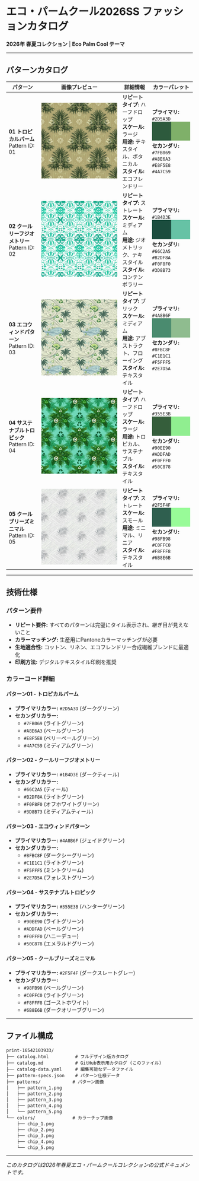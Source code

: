 # エコ・パームクール2026SS ファッションカタログ

**2026年 春夏コレクション** | **Eco Palm Cool テーマ**

---

## パターンカタログ

| パターン | 画像プレビュー | 詳細情報 | カラーパレット |
|---------|-------------|---------|--------------|
| **01 トロピカルパーム**<br/>Pattern ID: 01 | ![トロピカルパーム](./patterns/pattern_1.png) | **リピートタイプ:** ハーフドロップ<br/>**スケール:** ラージ<br/>**用途:** テキスタイル、ボタニカル<br/>**スタイル:** エコフレンドリー | **プライマリ:** `#2D5A3D` ![chip](./colors/chip_1.png)<br/>**セカンダリ:** `#7FB069` `#A8E6A3` `#E8F5E8` `#4A7C59` |
| **02 クールリーフジオメトリー**<br/>Pattern ID: 02 | ![クールリーフジオメトリー](./patterns/pattern_2.png) | **リピートタイプ:** ストレート<br/>**スケール:** ミディアム<br/>**用途:** ジオメトリック、テキスタイル<br/>**スタイル:** コンテンポラリー | **プライマリ:** `#1B4D3E` ![chip](./colors/chip_2.png)<br/>**セカンダリ:** `#66C2A5` `#B2DF8A` `#F0F8F0` `#3D8B73` |
| **03 エコウィンドパターン**<br/>Pattern ID: 03 | ![エコウィンドパターン](./patterns/pattern_3.png) | **リピートタイプ:** ブリック<br/>**スケール:** ミディアム<br/>**用途:** アブストラクト、フローイング<br/>**スタイル:** テキスタイル | **プライマリ:** `#4A8B6F` ![chip](./colors/chip_3.png)<br/>**セカンダリ:** `#8FBC8F` `#C1E1C1` `#F5FFF5` `#2E7D5A` |
| **04 サステナブルトロピック**<br/>Pattern ID: 04 | ![サステナブルトロピック](./patterns/pattern_4.png) | **リピートタイプ:** ハーフドロップ<br/>**スケール:** ラージ<br/>**用途:** トロピカル、サステナブル<br/>**スタイル:** テキスタイル | **プライマリ:** `#355E3B` ![chip](./colors/chip_4.png)<br/>**セカンダリ:** `#90EE90` `#ADDFAD` `#F0FFF0` `#50C878` |
| **05 クールブリーズミニマル**<br/>Pattern ID: 05 | ![クールブリーズミニマル](./patterns/pattern_5.png) | **リピートタイプ:** ストレート<br/>**スケール:** スモール<br/>**用途:** ミニマル、リニア<br/>**スタイル:** テキスタイル | **プライマリ:** `#2F5F4F` ![chip](./colors/chip_5.png)<br/>**セカンダリ:** `#98FB98` `#C0FFC0` `#F8FFF8` `#6B8E6B` |

---

## 技術仕様

### パターン要件
- **リピート要件:** すべてのパターンは完璧にタイル表示され、継ぎ目が見えないこと
- **カラーマッチング:** 生産用にPantoneカラーマッチングが必要
- **生地適合性:** コットン、リネン、エコフレンドリー合成繊維ブレンドに最適化
- **印刷方法:** デジタルテキスタイル印刷を推奨

### カラーコード詳細

#### パターン01 - トロピカルパーム
- **プライマリカラー:** `#2D5A3D` (ダークグリーン)
- **セカンダリカラー:** 
  - `#7FB069` (ライトグリーン)
  - `#A8E6A3` (ペールグリーン)  
  - `#E8F5E8` (ベリーペールグリーン)
  - `#4A7C59` (ミディアムグリーン)

#### パターン02 - クールリーフジオメトリー
- **プライマリカラー:** `#1B4D3E` (ダークティール)
- **セカンダリカラー:**
  - `#66C2A5` (ティール)
  - `#B2DF8A` (ライトグリーン)
  - `#F0F8F0` (オフホワイトグリーン)
  - `#3D8B73` (ミディアムティール)

#### パターン03 - エコウィンドパターン
- **プライマリカラー:** `#4A8B6F` (ジェイドグリーン)
- **セカンダリカラー:**
  - `#8FBC8F` (ダークシーグリーン)
  - `#C1E1C1` (ライトグリーン)
  - `#F5FFF5` (ミントクリーム)
  - `#2E7D5A` (フォレストグリーン)

#### パターン04 - サステナブルトロピック
- **プライマリカラー:** `#355E3B` (ハンターグリーン)
- **セカンダリカラー:**
  - `#90EE90` (ライトグリーン)
  - `#ADDFAD` (ペールグリーン)
  - `#F0FFF0` (ハニーデュー)
  - `#50C878` (エメラルドグリーン)

#### パターン05 - クールブリーズミニマル
- **プライマリカラー:** `#2F5F4F` (ダークスレートグレー)
- **セカンダリカラー:**
  - `#98FB98` (ペールグリーン)
  - `#C0FFC0` (ライトグリーン)
  - `#F8FFF8` (ゴーストホワイト)
  - `#6B8E6B` (ダークオリーブグリーン)

---

## ファイル構成

```
print-16542103933/
├── catalog.html          # フルデザイン版カタログ
├── catalog.md            # GitHub表示用カタログ (このファイル)
├── catalog-data.yaml     # 編集可能なデータファイル
├── pattern-specs.json    # パターン仕様データ
├── patterns/            # パターン画像
│   ├── pattern_1.png
│   ├── pattern_2.png
│   ├── pattern_3.png
│   ├── pattern_4.png
│   └── pattern_5.png
└── colors/              # カラーチップ画像
    ├── chip_1.png
    ├── chip_2.png
    ├── chip_3.png
    ├── chip_4.png
    └── chip_5.png
```

---

*このカタログは2026年春夏エコ・パームクールコレクションの公式ドキュメントです。*